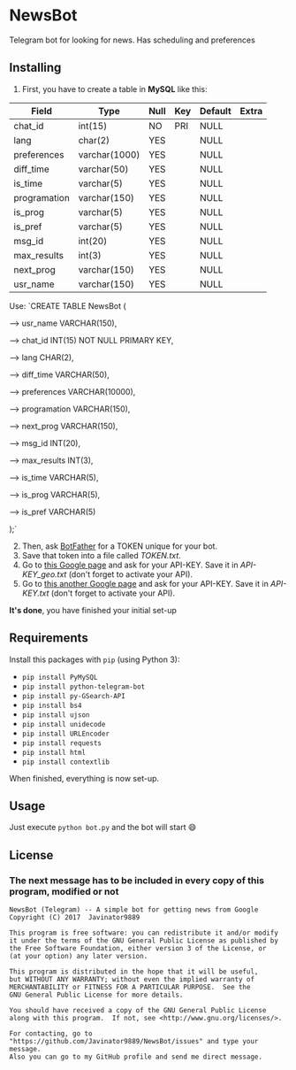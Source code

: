 # NewsBot
Telegram bot for looking for news. Has scheduling and preferences

## Installing

1. First, you have to create a table in **MySQL** like this:

 Field        | Type          | Null | Key | Default | Extra 
--------------|---------------|------|-----|---------|-------
 chat_id      | int(15)       | NO   | PRI | NULL    |       
 lang         | char(2)       | YES  |     | NULL    |       
 preferences  | varchar(1000) | YES  |     | NULL    |       
 diff_time    | varchar(50)   | YES  |     | NULL    |       
 is_time      | varchar(5)    | YES  |     | NULL    |       
 programation | varchar(150)  | YES  |     | NULL    |       
 is_prog      | varchar(5)    | YES  |     | NULL    |       
 is_pref      | varchar(5)    | YES  |     | NULL    |       
 msg_id       | int(20)       | YES  |     | NULL    |       
 max_results  | int(3)        | YES  |     | NULL    |       
 next_prog    | varchar(150)  | YES  |     | NULL    |       
 usr_name     | varchar(150)  | YES  |     | NULL    |       


Use:
`CREATE TABLE NewsBot (

--> usr_name VARCHAR(150),

--> chat_id INT(15) NOT NULL PRIMARY KEY,

--> lang CHAR(2),

--> diff_time VARCHAR(50),

--> preferences VARCHAR(10000),

--> programation VARCHAR(150),

--> next_prog VARCHAR(150),

--> msg_id INT(20),

--> max_results INT(3),

--> is_time VARCHAR(5),

--> is_prog VARCHAR(5),

--> is_pref VARCHAR(5)

);`

2. Then, ask [BotFather](http://t.me/BotFather) for a TOKEN unique for your bot.
3. Save that token into a file called *TOKEN.txt*.
4. Go to [this Google page](https://developers.google.com/maps/documentation/geocoding/start) and ask for your API-KEY. Save it in *API-KEY_geo.txt* (don't forget to activate your API).
5. Go to [this another Google page](https://developers.google.com/maps/documentation/timezone/start) and ask for your API-KEY. Save it in *API-KEY.txt* (don't forget to activate your API).

**It's done**, you have finished your initial set-up

## Requirements
Install this packages with `pip` (using Python 3):
* `pip install PyMySQL`
* `pip install python-telegram-bot`
* `pip install py-GSearch-API`
* `pip install bs4`
* `pip install ujson`
* `pip install unidecode`
* `pip install URLEncoder`
* `pip install requests`
* `pip install html`
* `pip install contextlib`

When finished, everything is now set-up.

## Usage
Just execute `python bot.py` and the bot will start 😄

## License
### The next message has to be included in every copy of this program, modified or not
    NewsBot (Telegram) -- A simple bot for getting news from Google
    Copyright (C) 2017  Javinator9889

    This program is free software: you can redistribute it and/or modify
    it under the terms of the GNU General Public License as published by
    the Free Software Foundation, either version 3 of the License, or
    (at your option) any later version.

    This program is distributed in the hope that it will be useful,
    but WITHOUT ANY WARRANTY; without even the implied warranty of
    MERCHANTABILITY or FITNESS FOR A PARTICULAR PURPOSE.  See the
    GNU General Public License for more details.

    You should have received a copy of the GNU General Public License
    along with this program.  If not, see <http://www.gnu.org/licenses/>.

    For contacting, go to "https://github.com/Javinator9889/NewsBot/issues" and type your message.
    Also you can go to my GitHub profile and send me direct message.
